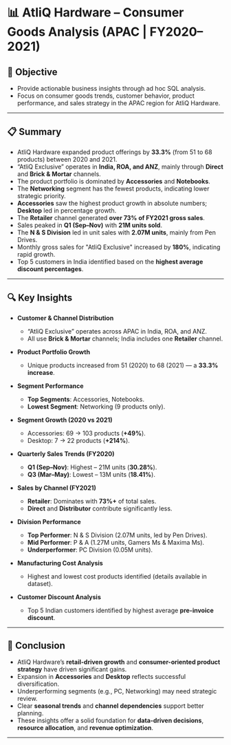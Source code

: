 # 📊 AtliQ Hardware – Consumer Goods Analysis (APAC | FY2020–2021)

## 🎯 Objective
- Provide actionable business insights through ad hoc SQL analysis.
- Focus on consumer goods trends, customer behavior, product performance, and sales strategy in the APAC region for AtliQ Hardware.

---

## 📋 Summary
- AtliQ Hardware expanded product offerings by **33.3%** (from 51 to 68 products) between 2020 and 2021.
- “AtliQ Exclusive” operates in **India, ROA, and ANZ**, mainly through **Direct** and **Brick & Mortar** channels.
- The product portfolio is dominated by **Accessories** and **Notebooks**.
- The **Networking** segment has the fewest products, indicating lower strategic priority.
- **Accessories** saw the highest product growth in absolute numbers; **Desktop** led in percentage growth.
- The **Retailer** channel generated **over 73% of FY2021 gross sales**.
- Sales peaked in **Q1 (Sep–Nov)** with **21M units sold**.
- The **N & S Division** led in unit sales with **2.07M units**, mainly from Pen Drives.
- Monthly gross sales for "AtliQ Exclusive" increased by **180%**, indicating rapid growth.
- Top 5 customers in India identified based on the **highest average discount percentages**.

---

## 🔍 Key Insights

- **Customer & Channel Distribution**
  - “AtliQ Exclusive” operates across APAC in India, ROA, and ANZ.
  - All use **Brick & Mortar** channels; India includes one **Retailer** channel.

- **Product Portfolio Growth**
  - Unique products increased from 51 (2020) to 68 (2021) — a **33.3% increase**.

- **Segment Performance**
  - **Top Segments**: Accessories, Notebooks.
  - **Lowest Segment**: Networking (9 products only).

- **Segment Growth (2020 vs 2021)**
  - Accessories: 69 → 103 products (**+49%**).
  - Desktop: 7 → 22 products (**+214%**).

- **Quarterly Sales Trends (FY2020)**
  - **Q1 (Sep–Nov)**: Highest – 21M units (**30.28%**).
  - **Q3 (Mar–May)**: Lowest – 13M units (**18.41%**).

- **Sales by Channel (FY2021)**
  - **Retailer**: Dominates with **73%+** of total sales.
  - **Direct** and **Distributor** contribute significantly less.

- **Division Performance**
  - **Top Performer**: N & S Division (2.07M units, led by Pen Drives).
  - **Mid Performer**: P & A (1.27M units, Gamers Ms & Maxima Ms).
  - **Underperformer**: PC Division (0.05M units).

- **Manufacturing Cost Analysis**
  - Highest and lowest cost products identified (details available in dataset).

- **Customer Discount Analysis**
  - Top 5 Indian customers identified by highest average **pre-invoice discount**.

---

## 🏁 Conclusion

- AtliQ Hardware’s **retail-driven growth** and **consumer-oriented product strategy** have driven significant gains.
- Expansion in **Accessories** and **Desktop** reflects successful diversification.
- Underperforming segments (e.g., PC, Networking) may need strategic review.
- Clear **seasonal trends** and **channel dependencies** support better planning.
- These insights offer a solid foundation for **data-driven decisions**, **resource allocation**, and **revenue optimization**.

---
